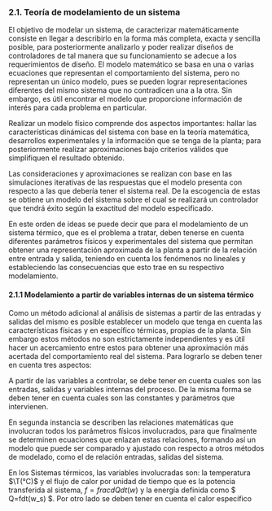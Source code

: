 
### 2.1. Teoría de modelamiento de un sistema 

El objetivo de modelar un sistema, de caracterizar matemáticamente consiste en llegar a describirlo en la forma más completa, exacta y sencilla posible, para posteriormente analizarlo y poder realizar diseños de controladores de tal manera que su funcionamiento se adecue a los requerimientos de diseño. El modelo matemático se basa en una o varias ecuaciones que representan el comportamiento del sistema, pero no representan un único modelo, pues se pueden lograr representaciones diferentes del mismo sistema que no contradicen una a la otra. Sin embargo, es útil encontrar el modelo que proporcione información de interés para cada problema en particular.

Realizar un modelo físico comprende dos aspectos importantes: hallar las características dinámicas del sistema con base en la teoría matemática, desarrollos experimentales y la información que se tenga de la planta; para posteriormente realizar aproximaciones bajo criterios válidos que simplifiquen el resultado obtenido.

Las consideraciones y aproximaciones se realizan con base en las simulaciones iterativas de las respuestas que el modelo presenta con respecto a las que debería tener el sistema real. De la escogencia de estas se obtiene un modelo del sistema sobre el cual se realizará un controlador que tendrá éxito según la exactitud del modelo especificado.

En este orden de ideas se puede decir que para el modelamiento de un sistema térmico, que es el problema a tratar, deben tenerse en cuenta diferentes parámetros físicos y experimentales del sistema que permitan obtener una representación aproximada de la planta a partir de la relación entre entrada y salida, teniendo en cuenta los fenómenos no lineales y estableciendo las consecuencias que esto trae en su respectivo modelamiento.


#### 2.1.1  Modelamiento a partir de variables internas de un sistema térmico
Como un método adicional al análisis de sistemas a partir de las entradas y salidas del mismo es posible establecer un modelo que tenga en cuenta las características físicas y en específico térmicas, propias de la planta. Sin embargo estos métodos no son estrictamente independientes y es útil hacer un acercamiento entre estos para obtener una aproximación más acertada del comportamiento real del sistema. Para lograrlo se deben tener en cuenta tres aspectos:

A partir de las variables a controlar, se debe tener en cuenta cuales son las entradas, salidas y variables internas del proceso. De la misma forma se deben tener en cuenta cuales son las constantes y parámetros que intervienen.

En segunda instancia se describen las relaciones matemáticas que involucran todos los parámetros físicos involucrados, para que finalmente se determinen ecuaciones que enlazan estas relaciones, formando así un modelo que puede ser comparado y ajustado con respecto a otros métodos de modelado, como el de relación entradas, salidas del sistema.

En los Sistemas térmicos, las variables involucradas son: la temperatura $\T(°C)$ y el flujo de calor por unidad de tiempo que es la potencia transferida al sistema, $f=frac{dQ}{dt}(w)$ y la energía definida como $ Q=fdt(w_s) $. Por otro lado se deben tener en cuenta el calor específico

